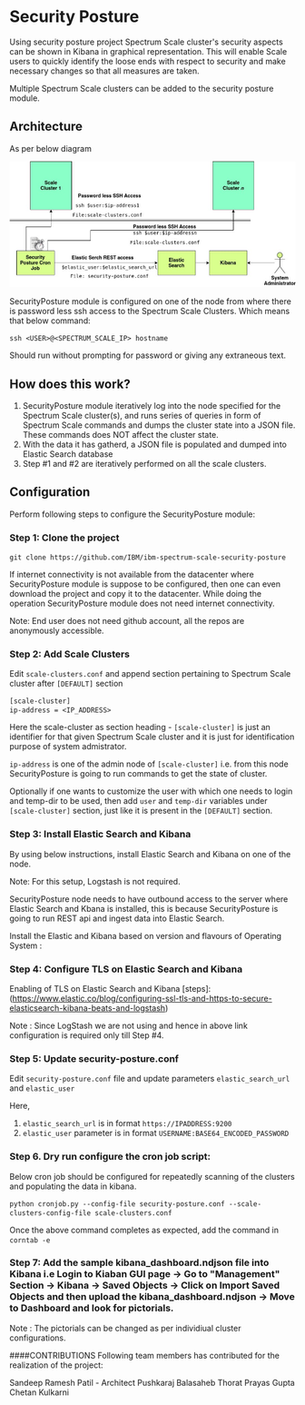 # Security Posture
Using security posture project Spectrum Scale cluster's security aspects can be shown in Kibana in graphical representation. This will enable Scale users to quickly identify the loose ends with respect to security and make necessary changes so that all measures are taken.

Multiple Spectrum Scale clusters can be added to the security posture module.

## Architecture
As per below diagram

![Security Posture Architecture](./SecurityPostureArchitecture.jpg)

SecurityPosture module is configured on one of the node from where there is password less ssh access to the Spectrum Scale Clusters.
Which means that below command:

    ssh <USER>@<SPECTRUM_SCALE_IP> hostname


Should run without prompting for password or giving any extraneous text.

## How does this work?
 1. SecurityPosture module iteratively log into the node specified for the Spectrum Scale cluster(s), and runs series of queries in form of Spectrum Scale commands and dumps the cluster state into a JSON file. These commands does NOT affect the cluster state.
 2. With the data it has gatherd, a JSON file is populated and dumped into Elastic Search database
 3. Step #1 and #2 are iteratively performed on all the scale clusters.


## Configuration

Perform following steps to configure the SecurityPosture module:

### Step 1: Clone the project

    git clone https://github.com/IBM/ibm-spectrum-scale-security-posture

If internet connectivity is not available from the datacenter where SecurityPosture module is suppose to be configured, then one can even download the project and copy it to the datacenter. While doing the operation SecurityPosture module does not need internet connectivity.

Note: End user does not need github account, all the repos are anonymously accessible.



### Step 2: Add Scale Clusters
Edit `scale-clusters.conf` and append section pertaining to Spectrum Scale cluster after `[DEFAULT]` section

    [scale-cluster]
    ip-address = <IP_ADDRESS>


Here the scale-cluster as section heading - `[scale-cluster]` is just an identifier for that given Spectrum Scale cluster and it is just for identification purpose of system admistrator.

`ip-address` is one of the admin node of `[scale-cluster]` i.e. from this node SecurityPosture is going to run commands to get the state of cluster.

Optionally if one wants to customize the user with which one needs to login and temp-dir to be used, then add `user` and `temp-dir` variables under `[scale-cluster]` section, just like it is present in the `[DEFAULT]` section.

### Step 3: Install Elastic Search and Kibana
By using below instructions, install Elastic Search and Kibana on one of the node.

Note: For this setup, Logstash is not required.

SecurityPosture node needs to have outbound access to the server where Elastic Search and Kbana is installed, this is because SecurityPosture is going to run REST api and ingest data into Elastic Search.

Install the Elastic and Kibana based on version and flavours of Operating System :

[Elastic Search tar]: (https://www.elastic.co/guide/en/elasticsearch/reference/7.6/install-elasticsearch.html)

[Kibana tar]: (https://www.elastic.co/guide/en/kibana/7.6/install.html)


### Step 4: Configure TLS on Elastic Search and Kibana
Enabling of TLS on Elastic Search and Kibana [steps]: (https://www.elastic.co/blog/configuring-ssl-tls-and-https-to-secure-elasticsearch-kibana-beats-and-logstash)

Note : Since LogStash we are not using and hence in above link configuration is required only till Step #4.

### Step 5: Update security-posture.conf
Edit `security-posture.conf` file and update parameters `elastic_search_url` and `elastic_user`

Here,

1. `elastic_search_url` is in format `https://IPADDRESS:9200`
2. `elastic_user` parameter is in format `USERNAME:BASE64_ENCODED_PASSWORD`

### Step 6. Dry run configure the cron job script:
Below cron job should be configured for repeatedly scanning of the clusters and populating the data in kibana.

```shell
python cronjob.py --config-file security-posture.conf --scale-clusters-config-file scale-clusters.conf
```

Once the above command completes as expected, add the command in `corntab -e`

### Step 7: Add the sample kibana_dashboard.ndjson file into Kibana i.e Login to Kiaban GUI page -> Go to "Management" Section -> Kibana -> Saved Objects -> Click on Import Saved Objects and then upload the kibana_dashboard.ndjson -> Move to Dashboard and look for pictorials.

Note : The pictorials can be changed as per individiual cluster configurations.

####CONTRIBUTIONS Following team members has contributed for the realization of the project:

Sandeep Ramesh Patil - Architect
Pushkaraj Balasaheb Thorat
Prayas Gupta
Chetan Kulkarni

